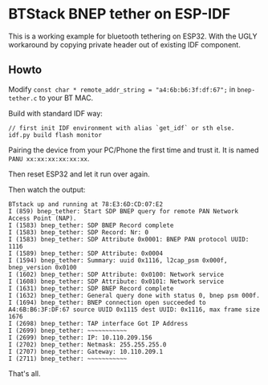 # BTStack BNEP tether on ESP-IDF

This is a working example for bluetooth tethering on ESP32. With the UGLY workaround by copying private header out of existing IDF component.

## Howto

Modify `const char * remote_addr_string = "a4:6b:b6:3f:df:67";` in `bnep-tether.c` to your BT MAC.

Build with standard IDF way:

```
// first init IDF environment with alias `get_idf` or sth else.
idf.py build flash monitor
```

Pairing the device from your PC/Phone the first time and trust it. It is named `PANU xx:xx:xx:xx:xx:xx`.

Then reset ESP32 and let it run over again.

Then watch the output:

```
BTstack up and running at 78:E3:6D:CD:07:E2
I (859) bnep_tether: Start SDP BNEP query for remote PAN Network Access Point (NAP).
I (1583) bnep_tether: SDP BNEP Record complete
I (1583) bnep_tether: SDP Record: Nr: 0
I (1583) bnep_tether: SDP Attribute 0x0001: BNEP PAN protocol UUID: 1116
I (1589) bnep_tether: SDP Attribute: 0x0004
I (1594) bnep_tether: Summary: uuid 0x1116, l2cap_psm 0x000f, bnep_version 0x0100
I (1602) bnep_tether: SDP Attribute: 0x0100: Network service
I (1608) bnep_tether: SDP Attribute: 0x0101: Network service
I (1631) bnep_tether: SDP BNEP Record complete
I (1632) bnep_tether: General query done with status 0, bnep psm 000f.
I (1694) bnep_tether: BNEP connection open succeeded to A4:6B:B6:3F:DF:67 source UUID 0x1115 dest UUID: 0x1116, max frame size 1676
I (2698) bnep_tether: TAP interface Got IP Address
I (2699) bnep_tether: ~~~~~~~~~~~
I (2699) bnep_tether: IP: 10.110.209.156
I (2702) bnep_tether: Netmask: 255.255.255.0
I (2707) bnep_tether: Gateway: 10.110.209.1
I (2711) bnep_tether: ~~~~~~~~~~~

```

That's all.
